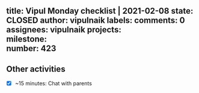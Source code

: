 title:	Vipul Monday checklist | 2021-02-08
state:	CLOSED
author:	vipulnaik
labels:	
comments:	0
assignees:	vipulnaik
projects:	
milestone:	
number:	423
--
## Other activities

- [x] ~15 minutes: Chat with parents
